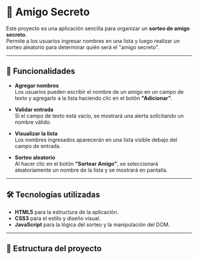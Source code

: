 # 🎁 Amigo Secreto

Este proyecto es una aplicación sencilla para organizar un **sorteo de amigo secreto**.  
Permite a los usuarios ingresar nombres en una lista y luego realizar un sorteo aleatorio para determinar quién será el "amigo secreto".

---

## 🚀 Funcionalidades

- **Agregar nombres**  
  Los usuarios pueden escribir el nombre de un amigo en un campo de texto y agregarlo a la lista haciendo clic en el botón **"Adicionar"**.

- **Validar entrada**  
  Si el campo de texto está vacío, se mostrará una alerta solicitando un nombre válido.

- **Visualizar la lista**  
  Los nombres ingresados aparecerán en una lista visible debajo del campo de entrada.

- **Sorteo aleatorio**  
  Al hacer clic en el botón **"Sortear Amigo"**, se seleccionará aleatoriamente un nombre de la lista y se mostrará en pantalla.

---

## 🛠️ Tecnologías utilizadas

- **HTML5** para la estructura de la aplicación.  
- **CSS3** para el estilo y diseño visual.  
- **JavaScript** para la lógica del sorteo y la manipulación del DOM.  

---

## 📂 Estructura del proyecto

